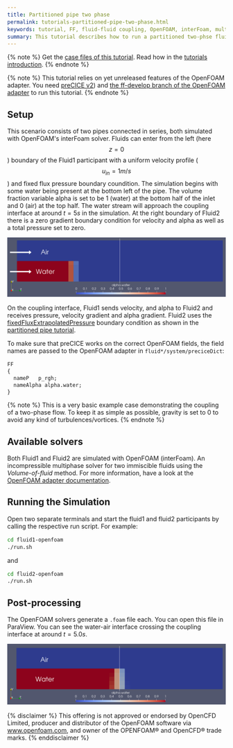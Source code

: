 ```yaml
---
title: Partitioned pipe two phase
permalink: tutorials-partitioned-pipe-two-phase.html
keywords: tutorial, FF, fluid-fluid coupling, OpenFOAM, interFoam, multiphase
summary: This tutorial describes how to run a partitioned two-phse fluid simulation using preCICE.
---
```


{% note %}
Get the [case files of this tutorial](https://github.com/precice/tutorials/tree/master/partitioned-pipe-two-phase). Read how in the [tutorials introduction](https://www.precice.org/tutorials.html).
{% endnote %}

{% note %}
This tutorial relies on yet unreleased features of the OpenFOAM adapter. You need [preCICE v2](https://github.com/precice/precice/releases)) and [the ff-develop branch of the OpenFOAM adapter](https://github.com/precice/openfoam-adapter/tree/ff-develop) to run this tutorial.
{% endnote %}

## Setup

This scenario consists of two pipes connected in series, both simulated with OpenFOAM's interFoam solver. Fluids can enter from the left (here $$ z=0 $$) boundary of the Fluid1 participant with a uniform velocity profile ($$ u_{in} = 1 m/s $$) and fixed flux pressure boundary coundition. 
The simulation begins with some water being present at the bottom left of the pipe. The volume fraction variable alpha is set to be 1 (water) at the bottom half of the inlet and 0 (air) at the top half. The water stream will approach the coupling interface at around $t=5s$ in the simulation.
At the right boundary of Fluid2 there is a zero gradient boundary condition for velocity and alpha as well as a total pressure set to zero.

![two-phase-setup](images/tutorials-partitioned-pipe-two-phase-setup.png)

On the coupling interface, Fluid1 sends velocity, and alpha to Fluid2 and receives pressure, velocity gradient and alpha gradient. Fluid2 uses the [fixedFluxExtrapolatedPressure](https://www.openfoam.com/documentation/guides/v2112/api/classFoam_1_1fixedFluxExtrapolatedPressureFvPatchScalarField.html) boundary condition as shown in the [partitioned pipe tutorial](https://precice.org/tutorials-partitioned-pipe.html).

To make sure that preCICE works on the correct OpenFOAM fields, the field names are passed to the OpenFOAM adapter in `fluid*/system/preciceDict`:
```
FF
{
  nameP   p_rgh;
  nameAlpha alpha.water;
}
```

{% note %}
This is a very basic example case demonstrating the coupling of a two-phase flow. To keep it as simple as possible, gravity is set to $0$ to avoid any kind of turbulences/vortices.
{% endnote %}

## Available solvers

Both Fluid1 and Fluid2 are simulated with OpenFOAM (interFoam). An incompressible multiphase solver for two immiscible fluids using the *Volume-of-fluid* method. For more information, have a look at the [OpenFOAM adapter documentation](https://www.precice.org/adapter-openfoam-overview.html).

## Running the Simulation

Open two separate terminals and start the fluid1 and fluid2 participants by calling the respective run script. For example:

```bash
cd fluid1-openfoam
./run.sh
```

and

```bash
cd fluid2-openfoam
./run.sh
```

## Post-processing

The OpenFOAM solvers generate a `.foam` file each. You can open this file in ParaView.
You can see the water-air interface crossing the coupling interface at around $t=5.0s$.

![result](images/tutorials-partitioned-pipe-two-phase-result.png)

{% disclaimer %}
This offering is not approved or endorsed by OpenCFD Limited, producer and distributor of the OpenFOAM software via www.openfoam.com, and owner of the OPENFOAM®  and OpenCFD®  trade marks.
{% enddisclaimer %}